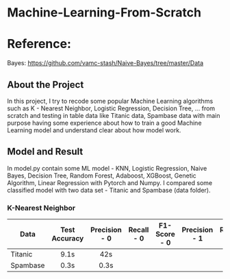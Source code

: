 # Machine-Learning-From-Scratch
# Reference:
Bayes: https://github.com/vamc-stash/Naive-Bayes/tree/master/Data

## About the Project 
In this project, I try to recode some popular Machine Learning algorithms such as K - Nearest Neighbor, Logistic Regression, Decision Tree, ... from scratch and testing in table data like Titanic data, Spambase data with main purpose having some experience about how to train a good Machine Learning model and understand clear about how model work. 

## Model and Result
In model.py contain some ML model - KNN, Logistic Regression, Naive Bayes, Decision Tree, Random Forest, Adaboost, XGBoost, Genetic Algorithm, Linear Regression with Pytorch and Numpy.
I compared some classified model with two data set - Titanic and Spambase (data folder).

### K-Nearest Neighbor

| Data | Test Accuracy | Precision - 0 | Recall - 0 | F1-Score - 0| Precision - 1 | Recall - 1 | F1-Score - 1| 
| ---- | :---: | :---: | :---: | :---: | :---: | :---: | :---: |
| Titanic| 9.1s | 42s |
| Spambase | 0.3s | 0.3s |
